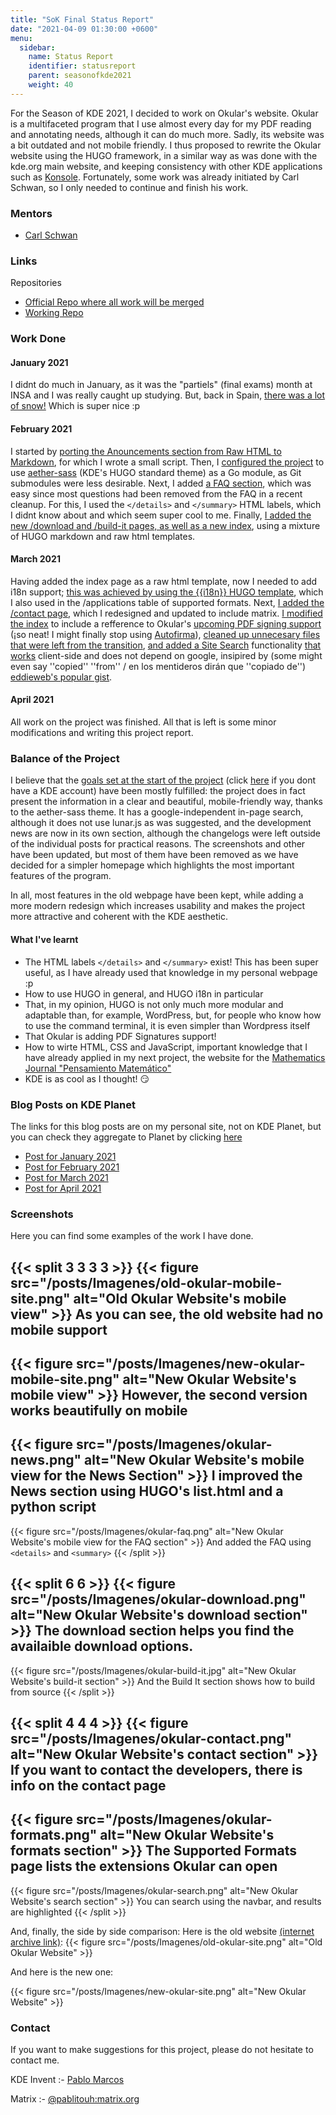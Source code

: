 ```yaml
---
title: "SoK Final Status Report"
date: "2021-04-09 01:30:00 +0600"
menu:
  sidebar:
    name: Status Report
    identifier: statusreport
    parent: seasonofkde2021
    weight: 40
---
```


For the Season of KDE 2021, I decided to work on Okular's website. Okular is a multifaceted program that I use almost every day for my PDF reading and annotating needs, although it can do much more. Sadly, its website was a bit outdated and not mobile friendly. I thus proposed to rewrite the Okular website using the HUGO framework, in a similar way as was done with the kde.org main website, and keeping consistency with other KDE applications such as [Konsole](https://konsole.kde.org/). Fortunately, some work was already initiated by Carl Schwan, so I only needed to continue and finish his work.

### Mentors 

* [Carl Schwan](https://invent.kde.org/carlschwan/)

### Links

Repositories
* [Official  Repo where all work will be merged](https://invent.kde.org/websites/okular-kde-org/)
* [Working Repo](https://invent.kde.org/carlschwan/okular-kde-org/-/tree/work)

### Work Done

#### January 2021
I didnt do much in January, as it was the "partiels" (final exams) month at INSA and I was really caught up studying. But, back in Spain, [there was a lot of snow!](https://www.eldiario.es/sociedad/filomena-tine-blanco-espana-imagenes-nevada-historica_3_6738421.html) Which is super nice :p

#### February 2021

I started by [porting the Anouncements section from Raw HTML to Markdown](https://invent.kde.org/carlschwan/okular-kde-org/-/commit/e3e8529ff33be74ea4d9ed59406fdef4e5418127), for which I wrote a small script. Then, I [configured the project](https://invent.kde.org/carlschwan/okular-kde-org/-/commit/9229e022294accb9b279d87f3d91fb1693251a61) to use [aether-sass](https://invent.kde.org/websites/aether-sass) (KDE's HUGO standard theme) as a Go module, as Git submodules were less desirable. Next, I added [a FAQ section](https://invent.kde.org/carlschwan/okular-kde-org/-/commit/62829821d073506f15e46def4d0f1418ec215834), which was easy since most questions had been removed from the FAQ in a recent cleanup. For this, I used the `</details>` and `</summary>` HTML labels, which I didnt know about and which seem super cool to me. Finally, [I added the new  /download and /build-it pages, as well as a new index](https://invent.kde.org/carlschwan/okular-kde-org/-/commit/7b85b02878982032487e49058771c9685c39b213), using a mixture of HUGO markdown and raw html templates.

#### March 2021

Having added the index page as a raw html template, now I needed to add i18n support; [this was achieved by using the {{i18n}} HUGO template](https://invent.kde.org/carlschwan/okular-kde-org/-/commit/a042f38d0fe1d781860a0056721e66349393b997), which I also used in the /applications table of supported formats. Next, [I added the /contact page](https://invent.kde.org/carlschwan/okular-kde-org/-/commit/0e7989a171c36f2d7d0b32332a43a490a27ccf59), which I redesigned and updated to include matrix. [I modified the index](https://invent.kde.org/carlschwan/okular-kde-org/-/commit/1795c0da36113ee0219a69d66bfce1595218f94c) to include a refference to Okular's [upcoming PDF signing support](https://invent.kde.org/graphics/okular/-/merge_requests/296) (¡so neat! I might finally stop using [Autofirma](https://github.com/ctt-gob-es/clienteafirma)), [cleaned up unnecesary files that were left from the transition](https://invent.kde.org/carlschwan/okular-kde-org/-/commit/9cab0470f744252ecff9ef9721f71de084167dfb), [and added a Site Search](https://invent.kde.org/carlschwan/okular-kde-org/-/commit/05ce2a78d2b77d4e4e4e19e64a7e3601856095bf) functionality [that works](https://invent.kde.org/carlschwan/okular-kde-org/-/commit/01d76a0403681263c991b55667f038db80323f3c) client-side and does not depend on google, insipired by (some might even say ''copied'' ''from'' / en los mentideros dirán que ''copiado de'') [eddieweb's popular gist](https://gist.github.com/eddiewebb/735feb48f50f0ddd65ae5606a1cb41ae).

#### April 2021
All work on the project was finished. All that is left is some minor modifications and writing this project report.

### Balance of the Project
I believe that the [goals set at the start of the project](https://season.kde.org/project/46) (click [here](https://www.pablomarcos.me/posts/concursos/sok-report-january) if you dont have a KDE account) have been mostly fulfilled: the project does in fact present the information in a clear and beautiful, mobile-friendly way, thanks to the aether-sass theme. It has a google-independent in-page search, although it does not use lunar.js as was suggested, and the development news are now in its own section, although the changelogs were left outside of the individual posts for practical reasons. The screenshots and other have been updated, but most of them have been removed as we have decided for a simpler homepage which highlights the most important features of the program.

In all, most features in the old webpage have been kept, while adding a more modern redesign which increases usability and makes the project more attractive and coherent with the KDE aesthetic. 

#### What I've learnt

* The HTML labels `</details>` and `</summary>` exist! This has been super useful, as I have already used that knowledge in my personal webpage :p
* How to use HUGO in general, and HUGO i18n in particular
*  That, in my opinion, HUGO is not only much more modular and adaptable than, for example, WordPress, but, for people who know how to use the command terminal, it is even simpler than Wordpress itself
* That Okular is adding PDF Signatures support!
* How to wirte HTML, CSS and JavaScript, important knowledge that I have already applied in my next project, the website for the [Mathematics Journal "Pensamiento Matemático"](https://revista.giepm.com/)
* KDE is as cool as I thought! 😏

### Blog Posts on KDE Planet

The links for this blog posts are on my personal site, not on KDE Planet, but you can check they aggregate to Planet by clicking [here](https://invent.kde.org/websites/planet-kde-org/-/commit/fcd89ac67fc2478f9ad456b1384ccae5f1060d51)

* [Post for January 2021](https://www.pablomarcos.me/posts/concursos/sok-report-january/)
* [Post for February 2021](https://www.pablomarcos.me/posts/concursos/sok-report-february/)
* [Post for March 2021](https://www.pablomarcos.me/posts/concursos/sok-report-march/)
* [Post for April 2021](https://www.pablomarcos.me/posts/concursos/sok-report-april/)

### Screenshots

Here you can find some examples of the work I have done. 

{{< split 3 3 3 3 >}}
{{< figure src="/posts/Imagenes/old-okular-mobile-site.png" alt="Old Okular Website's mobile view" >}}
As you can see, the old website had no mobile support
---
{{< figure src="/posts/Imagenes/new-okular-mobile-site.png" alt="New Okular Website's mobile view" >}}
However, the second version works beautifully on mobile
---
{{< figure src="/posts/Imagenes/okular-news.png" alt="New Okular Website's mobile view for the News Section" >}}
I improved the News section using HUGO's list.html and a python script
---
{{< figure src="/posts/Imagenes/okular-faq.png" alt="New Okular Website's mobile view for the FAQ section" >}}
And added the FAQ using `<details>` and `<summary>`
{{< /split >}}

{{< split 6 6 >}}
{{< figure src="/posts/Imagenes/okular-download.png" alt="New Okular Website's download section" >}}
The download section helps you find the availaible download options.
---
{{< figure src="/posts/Imagenes/okular-build-it.jpg" alt="New Okular Website's build-it section" >}}
And the Build It section shows how to build from source
{{< /split >}}

{{< split 4 4 4 >}}
{{< figure src="/posts/Imagenes/okular-contact.png" alt="New Okular Website's contact section" >}}
If you want to contact the developers, there is info on the contact page
---
{{< figure src="/posts/Imagenes/okular-formats.png" alt="New Okular Website's formats section" >}}
The Supported Formats page lists the extensions Okular can open
---
{{< figure src="/posts/Imagenes/okular-search.png" alt="New Okular Website's search section" >}}
You can search using the navbar, and results are highlighted
{{< /split >}}

And, finally, the side by side comparison: Here is the old website [(internet archive link)](https://web.archive.org/web/20210312020118/https://okular.kde.org/):
{{< figure src="/posts/Imagenes/old-okular-site.png" alt="Old Okular Website" >}}

And here is the new one:

{{< figure src="/posts/Imagenes/new-okular-site.png" alt="New Okular Website" >}}


### Contact
If you want to make suggestions for this project, please do not hesitate to contact me.

KDE Invent :- [Pablo Marcos](https://invent.kde.org/flyingflamingo)

Matrix :- [@pablitouh:matrix.org](https://matrix.to/#/@pablitouh:matrix.org)

